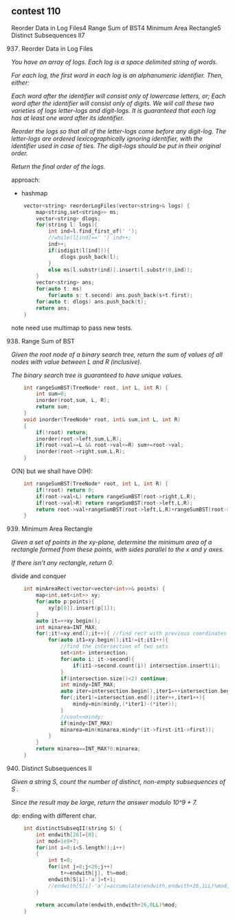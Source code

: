 ## contest 110

Reorder Data in Log Files4
Range Sum of BST4
Minimum Area Rectangle5
Distinct Subsequences II7

937. Reorder Data in Log Files
<em>
You have an array of logs.  Each log is a space delimited string of words.

For each log, the first word in each log is an alphanumeric identifier.  Then, either:

Each word after the identifier will consist only of lowercase letters, or;
Each word after the identifier will consist only of digits.
We will call these two varieties of logs letter-logs and digit-logs.  It is guaranteed that each log has at least one word after its identifier.

Reorder the logs so that all of the letter-logs come before any digit-log.  The letter-logs are ordered lexicographically ignoring identifier, with the identifier used in case of ties.  The digit-logs should be put in their original order.

Return the final order of the logs.
</em>

approach:
- hashmap

```cpp
    vector<string> reorderLogFiles(vector<string>& logs) {
        map<string,set<string>> ms;
        vector<string> dlogs;
        for(string l: logs){
            int ind=l.find_first_of(' ');
            //while(l[ind]==' ') ind++;
            ind++;
            if(isdigit(l[ind])){
                dlogs.push_back(l);
            }
            else ms[l.substr(ind)].insert(l.substr(0,ind));
        }
        vector<string> ans;
        for(auto t: ms) 
            for(auto s: t.second) ans.push_back(s+t.first);
        for(auto t: dlogs) ans.push_back(t);
        return ans;
    }
```

note need use multimap to pass new tests.

938. Range Sum of BST
<em>
Given the root node of a binary search tree, return the sum of values of all nodes with value between L and R (inclusive).

The binary search tree is guaranteed to have unique values.	
</em>

```cpp
    int rangeSumBST(TreeNode* root, int L, int R) {
        int sum=0;
        inorder(root,sum, L, R);
        return sum;
    }
    void inorder(TreeNode* root, int& sum,int L, int R)
    {
        if(!root) return;
        inorder(root->left,sum,L,R);
        if(root->val>=L && root->val<=R) sum+=root->val;
        inorder(root->right,sum,L,R);
    }
```

O(N) but we shall have O(H):
```cpp
    int rangeSumBST(TreeNode* root, int L, int R) {
        if(!root) return 0;
        if(root->val<L) return rangeSumBST(root->right,L,R);
        if(root->val>R) return rangeSumBST(root->left,L,R);
        return root->val+rangeSumBST(root->left,L,R)+rangeSumBST(root->right,L,R);
    }
```

939. Minimum Area Rectangle
<em>
Given a set of points in the xy-plane, determine the minimum area of a rectangle formed from these points, with sides parallel to the x and y axes.

If there isn't any rectangle, return 0.
</em>

divide and conquer

```cpp
    int minAreaRect(vector<vector<int>>& points) {
        map<int,set<int>> xy;
        for(auto p:points){
            xy[p[0]].insert(p[1]);
        }
        auto it=++xy.begin();
        int minarea=INT_MAX;
        for(;it!=xy.end();it++){ //find rect with previous coordinates
            for(auto it1=xy.begin();it1!=it;it1++){
                //find the intersection of two sets
                set<int> intersection;
                for(auto i: it->second){
                    if(it1->second.count(i)) intersection.insert(i);
                }
                if(intersection.size()<2) continue;
                int mindy=INT_MAX;
                auto iter=intersection.begin(),iter1=++intersection.begin();
                for(;iter1!=intersection.end();iter++,iter1++){
                    mindy=min(mindy,(*iter1)-(*iter));
                }
                //cout<<mindy;
                if(mindy<INT_MAX)
                minarea=min(minarea,mindy*(it->first-it1->first));
            }
        }
        return minarea==INT_MAX?0:minarea;
    }
```

940. Distinct Subsequences II
<em>
Given a string S, count the number of distinct, non-empty subsequences of S .

Since the result may be large, return the answer modulo 10^9 + 7.
</em>

dp: ending with different char.
```cpp
    int distinctSubseqII(string S) {
        int endwith[26]={0};
        int mod=1e9+7;
        for(int i=0;i<S.length();i++)
        {
            int t=0;
            for(int j=0;j<26;j++)
                t+=endwith[j], t%=mod;
            endwith[S[i]-'a']=t+1;
            //endwith[S[i]-'a']=accumulate(endwith,endwith+26,1LL)%mod;
        }
            
        return accumulate(endwith,endwith+26,0LL)%mod;
    }
```	
	

